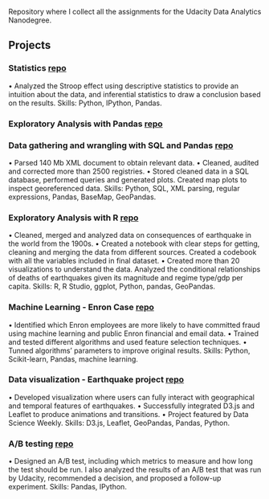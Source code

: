 
Repository where I collect all the assignments for the Udacity Data Analytics Nanodegree.

## Projects

### Statistics [repo](https://github.com/jlcoto/Udacity/tree/master/statistics)

• Analyzed the Stroop effect using descriptive statistics to provide an intuition about the data, and inferential statistics to draw a conclusion based on the results.
Skills: Python, IPython, Pandas.

### Exploratory Analysis with Pandas [repo](https://github.com/jlcoto/Udacity/tree/master/pandas_wrangling)

### Data gathering and wrangling with SQL and Pandas [repo](https://github.com/jlcoto/Udacity/tree/master/data_wrangling)
• Parsed 140 Mb XML document to obtain relevant data.
• Cleaned, audited and corrected more than 2500 registries.
• Stored cleaned data in a SQL database, performed queries and generated plots. Created map plots to inspect georeferenced data.
Skills: Python, SQL, XML parsing, regular expressions, Pandas, BaseMap, GeoPandas.

### Exploratory Analysis with R [repo](https://github.com/jlcoto/Udacity/tree/master/earthquake_project)

• Cleaned, merged and analyzed data on consequences of earthquake in the world from the 1900s.
• Created a notebook with clear steps for getting, cleaning and merging the data from different sources. Created a codebook with all the variables included in final dataset.
• Created more than 20 visualizations to understand the data. Analyzed the conditional relationships of deaths of earthquakes given its magnitude and regime type/gdp per capita.
Skills: R, R Studio, ggplot, Python, pandas, GeoPandas.

### Machine Learning - Enron Case [repo](https://github.com/jlcoto/Udacity/tree/master/machine_learning_project)

• Identified which Enron employees are more likely to have committed fraud using machine learning and public Enron financial and email data.
• Trained and tested different algorithms and used feature selection techniques.
• Tunned algorithms’ parameters to improve original results. 
Skills: Python, Scikit-learn, Pandas, machine learning. 

### Data visualization - Earthquake project [repo](https://github.com/jlcoto/Udacity/tree/master/earthquake_visualization)

• Developed visualization where users can fully interact with geographical and temporal features of earthquakes.
• Successfully integrated D3.js and Leaflet to produce animations and transitions.
• Project featured by Data Science Weekly.
Skills: D3.js, Leaflet, GeoPandas, Pandas, Python.

### A/B testing [repo](https://github.com/jlcoto/Udacity/tree/master/a_b_testing)

• Designed an A/B test, including which metrics to measure and how long the test should be run. I also analyzed the results of an A/B test that was run by Udacity, recommended a decision, and proposed a follow-up experiment.
Skills: Pandas, IPython.



